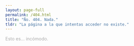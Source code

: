 ```yaml
---
layout: page-full
permalink: /404.html
title: "Ño. 404. Nada."
tldr: "La página a la que intentas acceder no existe."
---
```


<p style="opacity: .35">Esto es&hellip; incómodo.</p>